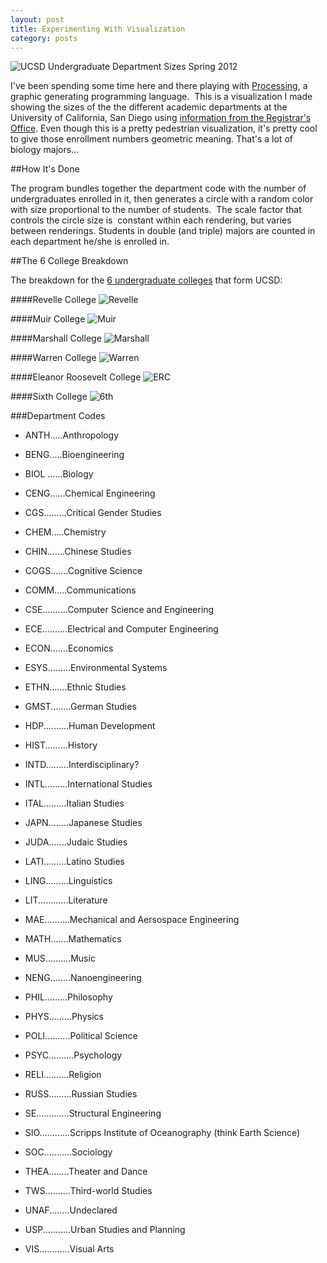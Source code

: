 ```yaml
---
layout: post
title: Experimenting With Visualization
category: posts
---
```


![UCSD Undergraduate Department Sizes Spring 2012][ucsd_dept_bubblesspr12]

I've been spending some time here and there playing with [Processing][processing], a graphic generating programming language.  This is a visualization I made showing the sizes of the the different academic departments at the University of California, San Diego using <a href="http://blink.ucsd.edu/instructors/courses/enrollment/week3.html">information from the Registrar's Office</a>. Even though this is a pretty pedestrian visualization, it's pretty cool to give those enrollment numbers geometric meaning. That's a lot of biology majors...

##How It's Done

The program bundles together the department code with the number of undergraduates enrolled in it, then generates a circle with a random color with size proportional to the number of students.  The scale factor that controls the circle size is  constant within each rendering, but varies between renderings. Students in double (and triple) majors are counted in each department he/she is enrolled in.

##The 6 College Breakdown

The breakdown for the <a href="http://admissions.ucsd.edu/colleges/about/index.html">6 undergraduate colleges</a> that form UCSD:

####Revelle College
![Revelle][revelle]

####Muir College
![Muir][muir]

####Marshall College
![Marshall][marshall]

####Warren College
![Warren][warren]

####Eleanor Roosevelt College
![ERC][erc]

####Sixth College
![6th][6th]

###Department Codes

- ANTH.....Anthropology

- BENG.....Bioengineering

- BIOL ......Biology

- CENG......Chemical Engineering

- CGS.........Critical Gender Studies

- CHEM.....Chemistry

- CHIN.......Chinese Studies

- COGS.......Cognitive Science

- COMM.....Communications

- CSE..........Computer Science and Engineering

- ECE..........Electrical and Computer Engineering

- ECON.......Economics

- ESYS.........Environmental Systems

- ETHN.......Ethnic Studies

- GMST........German Studies

- HDP..........Human Development

- HIST.........History

- INTD.........Interdisciplinary?

- INTL.........International Studies

- ITAL.........Italian Studies

- JAPN........Japanese Studies

- JUDA.......Judaic Studies

- LATI.........Latino Studies

- LING.........Linguistics

- LIT............Literature

- MAE..........Mechanical and Aersospace Engineering

- MATH.......Mathematics

- MUS..........Music

- NENG........Nanoengineering

- PHIL.........Philosophy

- PHYS.........Physics

- POLI..........Political Science

- PSYC..........Psychology

- RELI..........Religion

- RUSS.........Russian Studies

- SE.............Structural Engineering

- SIO............Scripps Institute of Oceanography (think Earth Science)

- SOC...........Sociology

- THEA........Theater and Dance

- TWS..........Third-world Studies

- UNAF........Undeclared

- USP...........Urban Studies and Planning

- VIS............Visual Arts



[ucsd_dept_bubblesspr12]: /images/ucsd-vis/UCSD_Dept_BubblesSPR12.gif
[marshall]: /images/ucsd-vis/Marshall_Dept_BubblesSPR12.gif
[muir]: /images/ucsd-vis/Muir_Dept_BubblesSPR12.gif
[revelle]: /images/ucsd-vis/Revelle_Dept_BubblesSPR12.gif
[6th]: /images/ucsd-vis/Sixth_Dept_BubblesSPR12.gif
[erc]: /images/ucsd-vis/ERC_Dept_BubblesSPR12.gif
[warren]: /images/ucsd-vis/Warren_Dept_BubblesSPR12.gif

[processing]: http://processing.org
